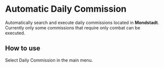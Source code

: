# Automatic Daily Commission


Automatically search and execute daily commissions located in **Mondstadt**. Currently only some commissions that require only combat can be executed.

## How to use


Select Daily Commission in the main menu.


